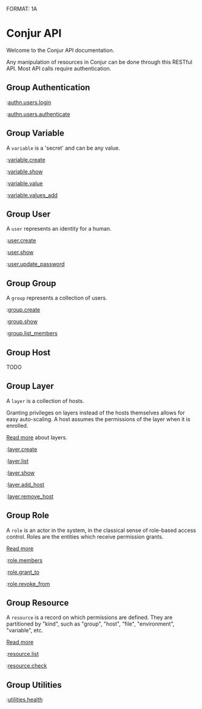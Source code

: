 FORMAT: 1A

# Conjur API

Welcome to the Conjur API documentation.

Any manipulation of resources in Conjur can be done through this RESTful API.
Most API calls require authentication.

## Group Authentication

:[authn.users.login](authn.users.login.md)

:[authn.users.authenticate](authn.users.authenticate.md)

## Group Variable

A `variable` is a 'secret' and can be any value.

:[variable.create](variable.create.md)

:[variable.show](variable.show.md)

:[variable.value](variable.value.md)

:[variable.values_add](variable.values_add.md)

## Group User

A `user` represents an identity for a human.

:[user.create](user.create.md)

:[user.show](user.show.md)

:[user.update_password](user.update_password.md)

## Group Group

A `group` represents a collection of users.

:[group.create](group.create.md)

:[group.show](group.show.md)

:[group.list_members](group.list_members.md)

## Group Host

TODO

## Group Layer

A `layer` is a collection of hosts.

Granting privileges on layers instead of the hosts themselves allows for easy auto-scaling.
A host assumes the permissions of the layer when it is enrolled.

[Read more](https://developer.conjur.net/reference/services/directory/layer/) about layers.

:[layer.create](layer.create.md)

:[layer.list](layer.list.md)

:[layer.show](layer.show.md)

:[layer.add_host](layer.add_host.md)

:[layer.remove_host](layer.remove_host.md)

## Group Role

A `role` is an actor in the system, in the classical sense of role-based access control. 
Roles are the entities which receive permission grants.

[Read more](https://developer.conjur.net/reference/services/authorization/role/)

:[role.members](role.members.md)

:[role.grant_to](role.grant_to.md)

:[role.revoke_from](role.revoke_from.md)

## Group Resource

A `resource` is a record on which permissions are defined. 
They are partitioned by "kind", such as "group", "host", "file", "environment", "variable", etc.

[Read more](https://developer.conjur.net/reference/services/authorization/resource/)

:[resource.list](resource.list.md)

:[resource.check](resource.check.md)

## Group Utilities

:[utilities.health](utilities.health.md)
